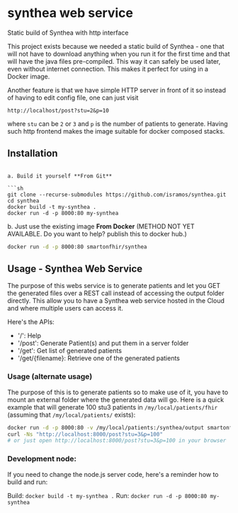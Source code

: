 # synthea web service

Static build of Synthea with http interface

This project exists because we needed a static build of Synthea - one that will
not have to download anything when you run it for the first time and that will
have the java files pre-compiled. This way it can safely be used later, even
without internet connection. This makes it perfect for using in a Docker image.

Another feature is that we have simple HTTP server in front of it so instead of
having to edit config file, one can just visit

```
http://localhost/post?stu=2&p=10
```

where `stu` can be `2` or `3` and `p` is the number of patients to generate.
Having such http frontend makes the image suitable for docker composed stacks.

## Installation

```

a. Build it yourself **From Git**

```sh
git clone --recurse-submodules https://github.com/isramos/synthea.git
cd synthea
docker build -t my-synthea .
docker run -d -p 8000:80 my-synthea
```

b. Just use the existing image **From Docker** (METHOD NOT YET AVAILABLE. Do you want to help? publish this to docker hub.) 

```sh
docker run -d -p 8000:80 smartonfhir/synthea
```

## Usage - Synthea Web Service 

The purpose of this webs service is to generate patients and let you GET the generated files over a REST call instead of accessing the output folder directly. This allow you to have a Synthea web service hosted in the Cloud and where multiple users can access it.

Here's the APIs:

- '/': Help
- '/post': Generate Patient(s) and put them in a server folder
- '/get':  Get list of generated patients
- '/get/{filename}: Retrieve one of the generated patients

### Usage (alternate usage)

The purpose of this is to generate patients so to make use of it, you have to
mount an external folder where the generated data will go. Here is a quick
example that will generate 100 stu3 patients in `/my/local/patients/fhir`
(assuming that `/my/local/patients/` exists):

```sh
docker run -d -p 8000:80 -v /my/local/patients:/synthea/output smartonfhir/synthea
curl -Ns "http://localhost:8000/post?stu=3&p=100"
# or just open http://localhost:8000/post?stu=3&p=100 in your browser
```

### Development node:

If you need to change the node.js server code, here's a reminder how to build and run: 

Build: `docker build -t my-synthea .`
Run: `docker run -d -p 8000:80 my-synthea`
